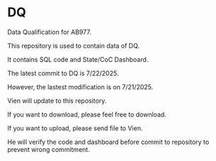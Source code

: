 # DQ
Data Qualification for AB977.

This repository is used to contain data of DQ.

It contains SQL code and State/CoC Dashboard.

The latest commit to DQ is 7/22/2025.  

However, the lastest modification is on 7/21/2025.

Vien will update to this repository.  

If you want to download, please feel free to download.

If you want to upload, please send file to Vien.  

He will verify the code and dashboard before commit to repository to prevent wrong commitment.
